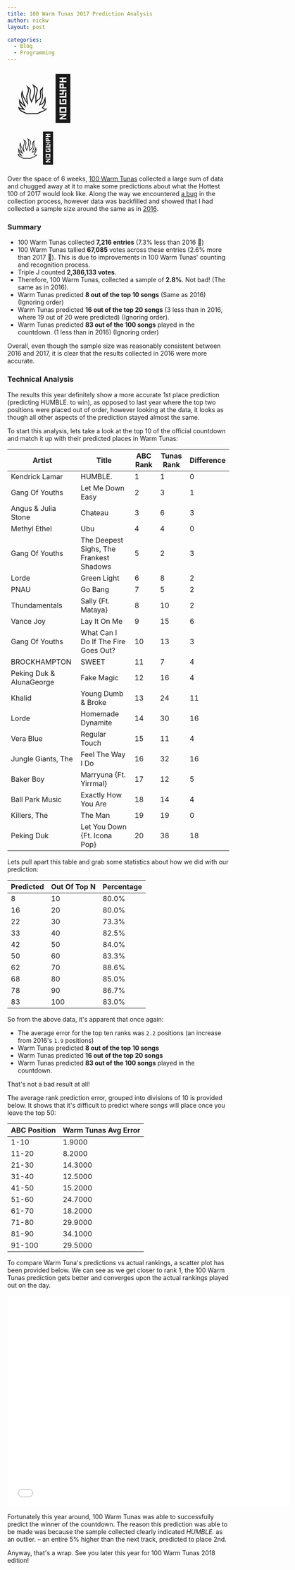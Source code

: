 ```yaml
---
title: 100 Warm Tunas 2017 Prediction Analysis
author: nickw
layout: post

categories:
  - Blog
  - Programming
---
```


<div class="pull-right hidden-xs" style="font-size:100px; padding: 5px 5px 5px 20px;">&#128293;&#128175;</div>
<div class="pull-right hidden-sm hidden-lg hidden-md" style="font-size:68px; padding: 5px 5px 5px 20px;">&#128293;&#128175;</div>


Over the space of 6 weeks, [100 Warm Tunas](https://100-warm-tunas.nickwhyte.com/2017/) collected a large sum of data and chugged away at it to make some predictions about what the Hottest 100 of 2017 would look like. Along the way we encountered [a bug](http://127.0.0.1:4000/post/2018/100-warm-tunas-2017-update/) in the collection process, however data was backfilled and showed that I had collected a sample size around the same as in [2016](https://100-warm-tunas.nickwhyte.com/2016/).

### Summary

- 100 Warm Tunas collected **7,216 entries** (7.3% less than 2016 🔻)
- 100 Warm Tunas tallied **67,085** votes across these entries (2.6% more than 2017 🔺). This is due to improvements in 100 Warm Tunas' counting and recognition process.
- Triple J counted **2,386,133 votes**.
- Therefore, 100 Warm Tunas, collected a sample of **2.8%**. Not bad! (The same as in 2016).
- Warm Tunas predicted **8 out of the top 10 songs** (Same as 2016) (Ignoring order)
- Warm Tunas predicted **16 out of the top 20 songs** (3 less than in 2016, where 19 out of 20 were predicted) (Ignoring order).
- Warm Tunas predicted **83 out of the 100 songs** played in the countdown. (1 less than in 2016) (Ignoring order)

Overall, even though the sample size was reasonably consistent between 2016 and 2017, it is clear that the results collected in 2016 were more accurate.

### Technical Analysis

The results this year definitely show a more accurate 1st place prediction (predicting HUMBLE. to win), as opposed to last year where the top two positions were placed out of order, however looking at the data, it looks as though all other aspects of the prediction stayed almost the same.

To start this analysis, lets take a look at the top 10 of the official countdown and match it up with their predicted places in Warm Tunas:

<div class="table-responsive">
  <table>
    <thead>
      <tr>
        <th>Artist</th>
        <th>Title</th>
        <th>ABC Rank</th>
        <th>Tunas Rank</th>
        <th>Difference</th>
      </tr>
    </thead>
    <tbody>
      <tr>
        <td>Kendrick Lamar</td>
        <td>HUMBLE.</td>
        <td>1</td>
        <td>1</td>
        <td>0</td>
      </tr>
      <tr>
        <td>Gang Of Youths</td>
        <td>Let Me Down Easy</td>
        <td>2</td>
        <td>3</td>
        <td>1</td>
      </tr>
      <tr>
        <td>Angus &amp; Julia Stone</td>
        <td>Chateau</td>
        <td>3</td>
        <td>6</td>
        <td>3</td>
      </tr>
      <tr>
        <td>Methyl Ethel</td>
        <td>Ubu</td>
        <td>4</td>
        <td>4</td>
        <td>0</td>
      </tr>
      <tr>
        <td>Gang Of Youths</td>
        <td>The Deepest Sighs, The Frankest Shadows</td>
        <td>5</td>
        <td>2</td>
        <td>3</td>
      </tr>
      <tr>
        <td>Lorde</td>
        <td>Green Light</td>
        <td>6</td>
        <td>8</td>
        <td>2</td>
      </tr>
      <tr>
        <td>PNAU</td>
        <td>Go Bang</td>
        <td>7</td>
        <td>5</td>
        <td>2</td>
      </tr>
      <tr>
        <td>Thundamentals</td>
        <td>Sally {Ft. Mataya}</td>
        <td>8</td>
        <td>10</td>
        <td>2</td>
      </tr>
      <tr>
        <td>Vance Joy</td>
        <td>Lay It On Me</td>
        <td>9</td>
        <td>15</td>
        <td>6</td>
      </tr>
      <tr>
        <td>Gang Of Youths</td>
        <td>What Can I Do If The Fire Goes Out?</td>
        <td>10</td>
        <td>13</td>
        <td>3</td>
      </tr>
      <tr>
        <td>BROCKHAMPTON</td>
        <td>SWEET</td>
        <td>11</td>
        <td>7</td>
        <td>4</td>
      </tr>
      <tr>
        <td>Peking Duk &amp; AlunaGeorge</td>
        <td>Fake Magic</td>
        <td>12</td>
        <td>16</td>
        <td>4</td>
      </tr>
      <tr>
        <td>Khalid</td>
        <td>Young Dumb &amp; Broke</td>
        <td>13</td>
        <td>24</td>
        <td>11</td>
      </tr>
      <tr>
        <td>Lorde</td>
        <td>Homemade Dynamite</td>
        <td>14</td>
        <td>30</td>
        <td>16</td>
      </tr>
      <tr>
        <td>Vera Blue</td>
        <td>Regular Touch</td>
        <td>15</td>
        <td>11</td>
        <td>4</td>
      </tr>
      <tr>
        <td>Jungle Giants, The</td>
        <td>Feel The Way I Do</td>
        <td>16</td>
        <td>32</td>
        <td>16</td>
      </tr>
      <tr>
        <td>Baker Boy</td>
        <td>Marryuna {Ft. Yirrmal}</td>
        <td>17</td>
        <td>12</td>
        <td>5</td>
      </tr>
      <tr>
        <td>Ball Park Music</td>
        <td>Exactly How You Are</td>
        <td>18</td>
        <td>14</td>
        <td>4</td>
      </tr>
      <tr>
        <td>Killers, The</td>
        <td>The Man</td>
        <td>19</td>
        <td>19</td>
        <td>0</td>
      </tr>
      <tr>
        <td>Peking Duk</td>
        <td>Let You Down {Ft. Icona Pop}</td>
        <td>20</td>
        <td>38</td>
        <td>18</td>
      </tr>
    </tbody>
  </table>
</div>

Lets pull apart this table and grab some statistics about how we did with our prediction:

|Predicted|Out Of Top N|Percentage|
| --- | --- | --- |
|8|10|80.0%|
|16|20|80.0%|
|22|30|73.3%|
|33|40|82.5%|
|42|50|84.0%|
|50|60|83.3%|
|62|70|88.6%|
|68|80|85.0%|
|78|90|86.7%|
|83|100|83.0%|

So from the above data, it's apparent that once again:

  - The average error for the top ten ranks was `2.2` positions (an increase from 2016's `1.9` positions)
  - Warm Tunas predicted **8 out of the top 10 songs**
  - Warm Tunas predicted **16 out of the top 20 songs**
  - Warm Tunas predicted **83 out of the 100 songs** played in the countdown.

That's not a bad result at all!

The average rank prediction error, grouped into divisions of 10 is provided below. It shows that it's difficult to predict where songs will place once you leave the top 50:

| ABC Position | Warm Tunas Avg Error |
| --- | --- |
| 1-10 | 1.9000 |
| 11-20 | 8.2000 |
| 21-30 | 14.3000 |
| 31-40 | 12.5000 |
| 41-50 | 15.2000 |
| 51-60 | 24.7000 |
| 61-70 | 18.2000 |
| 71-80 | 29.9000 |
| 81-90 | 34.1000 |
| 91-100 | 29.5000 |

To compare Warm Tuna's predictions vs actual rankings, a scatter plot has been provided below. We can see as we get
closer to rank 1, the 100 Warm Tunas prediction gets better and converges upon the actual rankings played out on the day.

<div class="embed-responsive embed-responsive-4by3">
    <iframe width="640" height="480" frameborder="0" scrolling="no" src="//plot.ly/~nickw444/3.embed"></iframe>
</div>

Fortunately this year around, 100 Warm Tunas was able to successfully predict the winner of the countdown. The reason this prediction was able to be made was because the sample collected clearly indicated *HUMBLE.* as an outlier. – an entire 5% higher than the next track, predicted to place 2nd.

Anyway, that's a wrap. See you later this year for 100 Warm Tunas 2018 edition!
